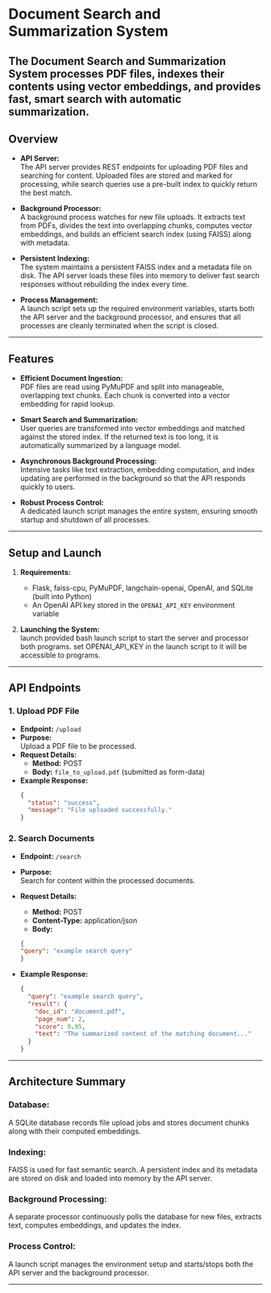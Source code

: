 # Document Search and Summarization System

The Document Search and Summarization System processes PDF files, indexes their contents using vector embeddings, and provides fast, smart search with automatic summarization. 
---

## Overview

- **API Server:**  
  The API server provides REST endpoints for uploading PDF files and searching for content. Uploaded files are stored and marked for processing, while search queries use a pre-built index to quickly return the best match.

- **Background Processor:**  
  A background process watches for new file uploads. It extracts text from PDFs, divides the text into overlapping chunks, computes vector embeddings, and builds an efficient search index (using FAISS) along with metadata.

- **Persistent Indexing:**  
  The system maintains a persistent FAISS index and a metadata file on disk. The API server loads these files into memory to deliver fast search responses without rebuilding the index every time.

- **Process Management:**  
  A launch script sets up the required environment variables, starts both the API server and the background processor, and ensures that all processes are cleanly terminated when the script is closed.

---

## Features

- **Efficient Document Ingestion:**  
  PDF files are read using PyMuPDF and split into manageable, overlapping text chunks. Each chunk is converted into a vector embedding for rapid lookup.

- **Smart Search and Summarization:**  
  User queries are transformed into vector embeddings and matched against the stored index. If the returned text is too long, it is automatically summarized by a language model.

- **Asynchronous Background Processing:**  
  Intensive tasks like text extraction, embedding computation, and index updating are performed in the background so that the API responds quickly to users.

- **Robust Process Control:**  
  A dedicated launch script manages the entire system, ensuring smooth startup and shutdown of all processes.

---

## Setup and Launch

1. **Requirements:**
   - Flask, faiss-cpu, PyMuPDF, langchain-openai, OpenAI, and SQLite (built into Python)
   - An OpenAI API key stored in the `OPENAI_API_KEY` environment variable

2. **Launching the System:**  
   launch provided bash launch script to start the server and processor both programs. set OPENAI_API_KEY in the launch script to it will be accessible to programs.

---

## API Endpoints

### 1. Upload PDF File

- **Endpoint:** `/upload`
- **Purpose:**  
  Upload a PDF file to be processed.
- **Request Details:**  
  - **Method:** POST  
  - **Body:**  `file_to_upload.pdf` (submitted as form-data)
- **Example Response:**  
  ```json
  {
    "status": "success",
    "message": "File uploaded successfully."
  }
  ```

### 2. Search Documents

- **Endpoint:** `/search`
- **Purpose:**  
  Search for content within the processed documents.
- **Request Details:**  
  - **Method:** POST  
  - **Content-Type:** application/json
  - **Body:** 
  ```json
  {
  "query": "example search query"
  }
  ```

- **Example Response:**  
  ```json
  {
    "query": "example search query",
    "result": {
      "doc_id": "document.pdf",
      "page_num": 2,
      "score": 0.95,
      "text": "The summarized content of the matching document..."
    }
  }
  ```

---

## Architecture Summary

### Database:
A SQLite database records file upload jobs and stores document chunks along with their computed embeddings.

### Indexing:
FAISS is used for fast semantic search. A persistent index and its metadata are stored on disk and loaded into memory by the API server.

### Background Processing:
A separate processor continuously polls the database for new files, extracts text, computes embeddings, and updates the index.

### Process Control:
A launch script manages the environment setup and starts/stops both the API server and the background processor.

---